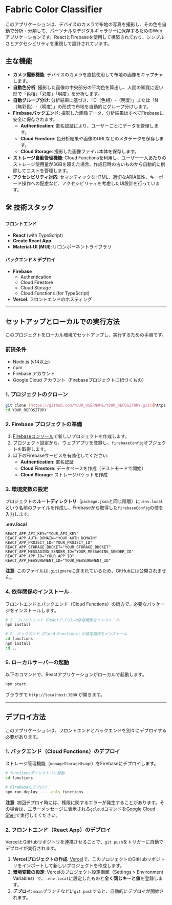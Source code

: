 # Fabric Color Classifier

このアプリケーションは、デバイスのカメラで布地の写真を撮影し、その色を自動で分析・分類して、パーソナルなデジタルギャラリーに保存するためのWebアプリケーションです。ReactとFirebaseを使用して構築されており、シンプルさとアクセシビリティを重視して設計されています。



## 主な機能

* **カメラ撮影機能**: デバイスのカメラを直接使用して布地の画像をキャプチャします。
* **自動色分析**: 撮影した画像の中央部分の平均色を算出し、人間の知覚に近い形で「色相」「彩度」「明度」を分析します。
* **自動グループ分け**: 分析結果に基づき、「C（色相）-（明度）」または「N（無彩色）-（明度）」の形式で布地を自動的にグループ分けします。
* **Firebaseバックエンド**: 撮影した画像データ、分析結果はすべてFirebaseに安全に保存されます。
    * **Authentication**: 匿名認証により、ユーザーごとにデータを管理します。
    * **Cloud Firestore**: 色分析結果や画像のURLなどのメタデータを保存します。
    * **Cloud Storage**: 撮影した画像ファイル本体を保存します。
* **ストレージ自動管理機能**: Cloud Functionsを利用し、ユーザー一人あたりのストレージ使用量が3GBを超えた場合、作成日時の古いものから自動的に削除してコストを管理します。
* **アクセシビリティ対応**: セマンティックなHTML、適切なARIA属性、キーボード操作への配慮など、アクセシビリティを考慮したUI設計を行っています。

## 🛠️ 技術スタック

#### フロントエンド
* **React** (with TypeScript)
* **Create React App**
* **Material-UI (MUI)**: UIコンポーネントライブラリ

#### バックエンド & デプロイ
* **Firebase**
    * Authentication
    * Cloud Firestore
    * Cloud Storage
    * Cloud Functions (for TypeScript)
* **Vercel**: フロントエンドのホスティング

---

## セットアップとローカルでの実行方法

このプロジェクトをローカル環境でセットアップし、実行するための手順です。

### 前提条件
* Node.js (v14以上)
* npm
* Firebase アカウント
* Google Cloud アカウント（Firebaseプロジェクトに紐づくもの）

### 1. プロジェクトのクローン
```bash
git clone [https://github.com/YOUR_USERNAME/YOUR_REPOSITORY.git](https://github.com/YOUR_USERNAME/YOUR_REPOSITORY.git)
cd YOUR_REPOSITORY
```

### 2. Firebase プロジェクトの準備
1.  [Firebaseコンソール](https://console.firebase.google.com/)で新しいプロジェクトを作成します。
2.  プロジェクト設定から、ウェブアプリを登録し、`firebaseConfig`オブジェクトを取得します。
3.  以下のFirebaseサービスを有効化してください:
    * **Authentication**: 匿名認証
    * **Cloud Firestore**: データベースを作成（テストモードで開始）
    * **Cloud Storage**: ストレージバケットを作成

### 3. 環境変数の設定
プロジェクトの**ルートディレクトリ**（`package.json`と同じ階層）に`.env.local`という名前のファイルを作成し、Firebaseから取得した`firebaseConfig`の値を入力します。

**.env.local**
```env
REACT_APP_API_KEY="YOUR_API_KEY"
REACT_APP_AUTH_DOMAIN="YOUR_AUTH_DOMAIN"
REACT_APP_PROJECT_ID="YOUR_PROJECT_ID"
REACT_APP_STORAGE_BUCKET="YOUR_STORAGE_BUCKET"
REACT_APP_MESSAGING_SENDER_ID="YOUR_MESSAGING_SENDER_ID"
REACT_APP_APP_ID="YOUR_APP_ID"
REACT_APP_MEASUREMENT_ID="YOUR_MEASUREMENT_ID"
```
**注意**: このファイルは`.gitignore`に含まれているため、GitHubには公開されません。

### 4. 依存関係のインストール
フロントエンドとバックエンド（Cloud Functions）の両方で、必要なパッケージをインストールします。

```bash
# 1. フロントエンド（Reactアプリ）の依存関係をインストール
npm install

# 2. バックエンド（Cloud Functions）の依存関係をインストール
cd functions
npm install
cd ..
```

### 5. ローカルサーバーの起動
以下のコマンドで、Reactアプリケーションがローカルで起動します。
```bash
npm start
```
ブラウザで `http://localhost:3000` が開きます。

---

## デプロイ方法

このアプリケーションは、フロントエンドとバックエンドを別々にデプロイする必要があります。

### 1. バックエンド（Cloud Functions）のデプロイ
ストレージ管理機能（`manageStorageUsage`）をFirebaseにデプロイします。

```bash
# functionsディレクトリに移動
cd functions

# Firebaseにデプロイ
npm run deploy -- --only functions
```
**注意**: 初回デプロイ時には、権限に関するエラーが発生することがあります。その場合は、エラーメッセージに表示される`gcloud`コマンドを[Google Cloud Shell](https://console.cloud.google.com/)で実行してください。

### 2. フロントエンド（React App）のデプロイ
VercelとGitHubリポジトリを連携させることで、`git push`をトリガーに自動でデプロイが実行されます。

1.  **Vercelプロジェクトの作成**: [Vercel](https://vercel.com/)で、このプロジェクトのGitHubリポジトリをインポートして新しいプロジェクトを作成します。
2.  **環境変数の設定**: Vercelのプロジェクト設定画面（Settings > Environment Variables）で、`.env.local`に設定したものと**全く同じキーと値**を登録します。
3.  **デプロイ**: `main`ブランチなどに`git push`すると、自動的にデプロイが開始されます。